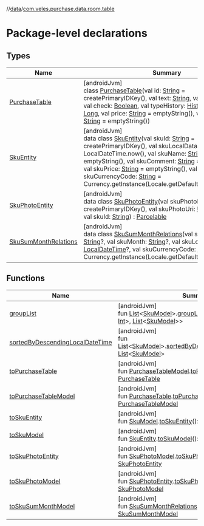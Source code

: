 //[data](../../index.md)/[com.veles.purchase.data.room.table](index.md)

# Package-level declarations

## Types

| Name | Summary |
|---|---|
| [PurchaseTable](-purchase-table/index.md) | [androidJvm]<br>class [PurchaseTable](-purchase-table/index.md)(val id: [String](https://kotlinlang.org/api/latest/jvm/stdlib/kotlin/-string/index.html) = createPrimaryIDKey(), val text: [String](https://kotlinlang.org/api/latest/jvm/stdlib/kotlin/-string/index.html), val count: [String](https://kotlinlang.org/api/latest/jvm/stdlib/kotlin/-string/index.html), val check: [Boolean](https://kotlinlang.org/api/latest/jvm/stdlib/kotlin/-boolean/index.html), val typeHistory: [HistoryType](../../../domain/domain/com.veles.purchase.domain.model.history/-history-type/index.md), val time: [Long](https://kotlinlang.org/api/latest/jvm/stdlib/kotlin/-long/index.html), val price: [String](https://kotlinlang.org/api/latest/jvm/stdlib/kotlin/-string/index.html) = emptyString(), val collectionId: [String](https://kotlinlang.org/api/latest/jvm/stdlib/kotlin/-string/index.html) = emptyString()) |
| [SkuEntity](-sku-entity/index.md) | [androidJvm]<br>data class [SkuEntity](-sku-entity/index.md)(val skuId: [String](https://kotlinlang.org/api/latest/jvm/stdlib/kotlin/-string/index.html) = createPrimaryIDKey(), val skuLocalData: [LocalDateTime](https://developer.android.com/reference/kotlin/java/time/LocalDateTime.html) = LocalDateTime.now(), val skuName: [String](https://kotlinlang.org/api/latest/jvm/stdlib/kotlin/-string/index.html) = emptyString(), val skuComment: [String](https://kotlinlang.org/api/latest/jvm/stdlib/kotlin/-string/index.html) = emptyString(), val skuPrice: [String](https://kotlinlang.org/api/latest/jvm/stdlib/kotlin/-string/index.html) = emptyString(), val skuCurrencyCode: [String](https://kotlinlang.org/api/latest/jvm/stdlib/kotlin/-string/index.html) = Currency.getInstance(Locale.getDefault()).currencyCode) |
| [SkuPhotoEntity](-sku-photo-entity/index.md) | [androidJvm]<br>data class [SkuPhotoEntity](-sku-photo-entity/index.md)(val skuPhotoId: [String](https://kotlinlang.org/api/latest/jvm/stdlib/kotlin/-string/index.html) = createPrimaryIDKey(), val skuPhotoUri: [Uri](https://developer.android.com/reference/kotlin/android/net/Uri.html) = Uri.EMPTY, val skuId: [String](https://kotlinlang.org/api/latest/jvm/stdlib/kotlin/-string/index.html)) : [Parcelable](https://developer.android.com/reference/kotlin/android/os/Parcelable.html) |
| [SkuSumMonthRelations](-sku-sum-month-relations/index.md) | [androidJvm]<br>data class [SkuSumMonthRelations](-sku-sum-month-relations/index.md)(val skuSumMonth: [String](https://kotlinlang.org/api/latest/jvm/stdlib/kotlin/-string/index.html)?, val skuMonth: [String](https://kotlinlang.org/api/latest/jvm/stdlib/kotlin/-string/index.html)?, val skuLocalData: [LocalDateTime](https://developer.android.com/reference/kotlin/java/time/LocalDateTime.html)?, val skuCurrencyCode: [String](https://kotlinlang.org/api/latest/jvm/stdlib/kotlin/-string/index.html) = Currency.getInstance(Locale.getDefault()).currencyCode) |

## Functions

| Name | Summary |
|---|---|
| [groupList](group-list.md) | [androidJvm]<br>fun [List](https://kotlinlang.org/api/latest/jvm/stdlib/kotlin.collections/-list/index.html)&lt;[SkuModel](../../../domain/domain/com.veles.purchase.domain.model/-sku-model/index.md)&gt;.[groupList](group-list.md)(): [Map](https://kotlinlang.org/api/latest/jvm/stdlib/kotlin.collections/-map/index.html)&lt;[Pair](https://kotlinlang.org/api/latest/jvm/stdlib/kotlin/-pair/index.html)&lt;[Month](https://developer.android.com/reference/kotlin/java/time/Month.html), [Int](https://kotlinlang.org/api/latest/jvm/stdlib/kotlin/-int/index.html)&gt;, [List](https://kotlinlang.org/api/latest/jvm/stdlib/kotlin.collections/-list/index.html)&lt;[SkuModel](../../../domain/domain/com.veles.purchase.domain.model/-sku-model/index.md)&gt;&gt; |
| [sortedByDescendingLocalDateTime](sorted-by-descending-local-date-time.md) | [androidJvm]<br>fun [List](https://kotlinlang.org/api/latest/jvm/stdlib/kotlin.collections/-list/index.html)&lt;[SkuModel](../../../domain/domain/com.veles.purchase.domain.model/-sku-model/index.md)&gt;.[sortedByDescendingLocalDateTime](sorted-by-descending-local-date-time.md)(): [List](https://kotlinlang.org/api/latest/jvm/stdlib/kotlin.collections/-list/index.html)&lt;[SkuModel](../../../domain/domain/com.veles.purchase.domain.model/-sku-model/index.md)&gt; |
| [toPurchaseTable](to-purchase-table.md) | [androidJvm]<br>fun [PurchaseTableModel](../../../domain/domain/com.veles.purchase.domain.model.purchase/-purchase-table-model/index.md).[toPurchaseTable](to-purchase-table.md)(): [PurchaseTable](-purchase-table/index.md) |
| [toPurchaseTableModel](to-purchase-table-model.md) | [androidJvm]<br>fun [PurchaseTable](-purchase-table/index.md).[toPurchaseTableModel](to-purchase-table-model.md)(): [PurchaseTableModel](../../../domain/domain/com.veles.purchase.domain.model.purchase/-purchase-table-model/index.md) |
| [toSkuEntity](to-sku-entity.md) | [androidJvm]<br>fun [SkuModel](../../../domain/domain/com.veles.purchase.domain.model/-sku-model/index.md).[toSkuEntity](to-sku-entity.md)(): [SkuEntity](-sku-entity/index.md) |
| [toSkuModel](to-sku-model.md) | [androidJvm]<br>fun [SkuEntity](-sku-entity/index.md).[toSkuModel](to-sku-model.md)(): [SkuModel](../../../domain/domain/com.veles.purchase.domain.model/-sku-model/index.md) |
| [toSkuPhotoEntity](to-sku-photo-entity.md) | [androidJvm]<br>fun [SkuPhotoModel](../../../domain/domain/com.veles.purchase.domain.model/-sku-photo-model/index.md).[toSkuPhotoEntity](to-sku-photo-entity.md)(): [SkuPhotoEntity](-sku-photo-entity/index.md) |
| [toSkuPhotoModel](to-sku-photo-model.md) | [androidJvm]<br>fun [SkuPhotoEntity](-sku-photo-entity/index.md).[toSkuPhotoModel](to-sku-photo-model.md)(): [SkuPhotoModel](../../../domain/domain/com.veles.purchase.domain.model/-sku-photo-model/index.md) |
| [toSkuSumMonthModel](to-sku-sum-month-model.md) | [androidJvm]<br>fun [SkuSumMonthRelations](-sku-sum-month-relations/index.md).[toSkuSumMonthModel](to-sku-sum-month-model.md)(): [SkuSumMonthModel](../../../domain/domain/com.veles.purchase.domain.model/-sku-sum-month-model/index.md) |
